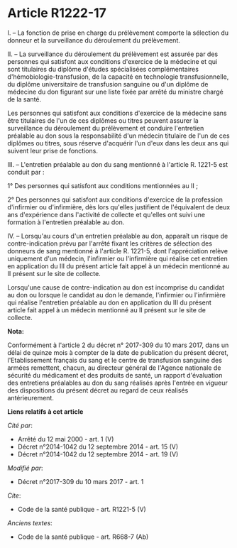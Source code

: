 # Article R1222-17

I. – La fonction de prise en charge du prélèvement comporte la sélection du donneur et la surveillance du déroulement du
prélèvement. 

II. – La surveillance du déroulement du prélèvement est assurée par des personnes qui satisfont aux conditions d'exercice de
la médecine et qui sont titulaires du diplôme d'études spécialisées complémentaires d'hémobiologie-transfusion, de la
capacité en technologie transfusionnelle, du diplôme universitaire de transfusion sanguine ou d'un diplôme de médecine du don
figurant sur une liste fixée par arrêté du ministre chargé de la santé. 

Les personnes qui satisfont aux conditions d'exercice de la médecine sans être titulaires de l'un de ces diplômes ou titres
peuvent assurer la surveillance du déroulement du prélèvement et conduire l'entretien préalable au don sous la responsabilité
d'un médecin titulaire de l'un de ces diplômes ou titres, sous réserve d'acquérir l'un d'eux dans les deux ans qui suivent
leur prise de fonctions. 

III. – L'entretien préalable au don du sang mentionné à l'article R. 1221-5 est conduit par : 

1° Des personnes qui satisfont aux conditions mentionnées au II ; 

2° Des personnes qui satisfont aux conditions d'exercice de la profession d'infirmier ou d'infirmière, dès lors qu'elles
justifient de l'équivalent de deux ans d'expérience dans l'activité de collecte et qu'elles ont suivi une formation à
l'entretien préalable au don. 

IV. – Lorsqu'au cours d'un entretien préalable au don, apparaît un risque de contre-indication prévu par l'arrêté fixant les
critères de sélection des donneurs de sang mentionné à l'article R. 1221-5, dont l'appréciation relève uniquement d'un
médecin, l'infirmier ou l'infirmière qui réalise cet entretien en application du III du présent article fait appel à un
médecin mentionné au II présent sur le site de collecte. 

Lorsqu'une cause de contre-indication au don est incomprise du candidat au don ou lorsque le candidat au don le demande,
l'infirmier ou l'infirmière qui réalise l'entretien préalable au don en application du III du présent article fait appel à un
médecin mentionné au II présent sur le site de collecte.

**Nota:**

Conformément à l'article 2 du décret n° 2017-309 du 10 mars 2017, dans un délai de quinze mois à compter de la date de
publication du présent décret, l'Etablissement français du sang et le centre de transfusion sanguine des armées remettent,
chacun, au directeur général de l'Agence nationale de sécurité du médicament et des produits de santé, un rapport
d'évaluation des entretiens préalables au don du sang réalisés après l'entrée en vigueur des dispositions du présent décret
au regard de ceux réalisés antérieurement.

**Liens relatifs à cet article**

_Cité par_:

  - Arrêté du 12 mai 2000 - art. 1 (V)
  - Décret n°2014-1042 du 12 septembre 2014 - art. 15 (V)
  - Décret n°2014-1042 du 12 septembre 2014 - art. 19 (V)

_Modifié par_:

  - Décret n°2017-309 du 10 mars 2017 - art. 1

_Cite_:

  - Code de la santé publique - art. R1221-5 (V)

_Anciens textes_:

  - Code de la santé publique - art. R668-7 (Ab)
